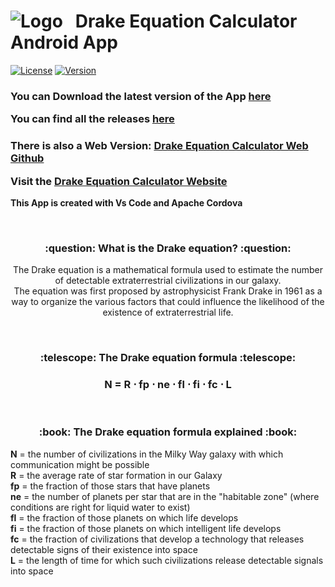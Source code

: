 # ![Logo](https://user-images.githubusercontent.com/86963425/220344222-3c05930c-d7dd-4f80-8d00-271a9bbbad60.png)&nbsp;&nbsp;&nbsp;Drake Equation Calculator Android App

[![License](https://img.shields.io/badge/License-Apache%202.0-red.svg)](https://opensource.org/license/apache-2-0/) [![Version](https://img.shields.io/github/v/release/NickMihal/Drake-Equation-Calculator-Android.svg)](https://github.com/NickMihal/Drake-Equation-Calculator-Android/releases)


<h3>

You can Download the latest version of the App [here](https://github.com/NickMihal/Drake-Equation-Calculator-Android/releases/download/v1.4.2/Drake.Equation.Calculator.v1.4.2.apk)

You can find all the releases [here](https://github.com/NickMihal/Drake-Equation-Calculator-Android/releases) </h3>

<h3>

There is also a Web Version: [Drake Equation Calculator Web Github](https://github.com/NickMihal/Drake-Equation-Calculator-Web)

Visit the [Drake Equation Calculator Website](https://nickmihal.github.io/Drake-Equation-Calculator-Web/) </h3>

<b> This App is created with Vs Code and Apache Cordova </b>

<br>

<h3><p align="center">:question: What is the Drake equation? :question:</p></h3>

<p align="center"> The Drake equation is a mathematical formula used to estimate the number of detectable extraterrestrial civilizations in our galaxy. <br>
The equation was first proposed by astrophysicist Frank Drake in 1961 as a way to organize the various factors that could influence the likelihood of the existence of extraterrestrial life. </p>

<br>
<h3><p align="center">:telescope: The Drake equation formula :telescope:</p></h3>

<h3><p align="center"> N = R ⋅ fp ⋅ ne ⋅ fl ⋅ fi ⋅ fc ⋅ L </p></h3>
<br>

<h3><p align="center">:book: The Drake equation formula explained :book:</p></h3>

<b>N</b> = the number of civilizations in the Milky Way galaxy with which communication might be possible <br>
<b>R</b> = the average rate of star formation in our Galaxy <br>
<b>fp</b> = the fraction of those stars that have planets <br>
<b>ne</b> = the number of planets per star that are in the "habitable zone" (where conditions are right for liquid water to exist) <br>
<b>fl</b> = the fraction of those planets on which life develops <br>
<b>fi</b> = the fraction of those planets on which intelligent life develops <br>
<b>fc</b> = the fraction of civilizations that develop a technology that releases detectable signs of their existence into space <br>
<b>L</b> = the length of time for which such civilizations release detectable signals into space <br>
